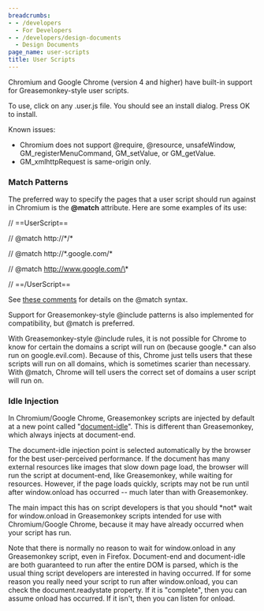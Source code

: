 ```yaml
---
breadcrumbs:
- - /developers
  - For Developers
- - /developers/design-documents
  - Design Documents
page_name: user-scripts
title: User Scripts
---
```


Chromium and Google Chrome (version 4 and higher) have built-in support for
Greasemonkey-style user scripts.

To use, click on any .user.js file. You should see an install dialog. Press OK
to install.

Known issues:

*   Chromium does not support @require, @resource, unsafeWindow,
            GM_registerMenuCommand, GM_setValue, or GM_getValue.
*   GM_xmlhttpRequest is same-origin only.

### Match Patterns

The preferred way to specify the pages that a user script should run against in
Chromium is the **@match** attribute. Here are some examples of its use:

// ==UserScript==

// @match http://\*/\*

// @match http://\*.google.com/\*

// @match http://www.google.com/\*

// ==/UserScript==

See [these
comments](https://code.google.com/p/chromium/codesearch#chromium/src/extensions/common/url_pattern.h&q=file:url_pattern.h&sq=package:chromium&l=1)
for details on the @match syntax.

Support for Greasemonkey-style @include patterns is also implemented for
compatibility, but @match is preferred.

With Greasemonkey-style @include rules, it is not possible for Chrome to know
for certain the domains a script will run on (because google.\* can also run on
google.evil.com). Because of this, Chrome just tells users that these scripts
will run on all domains, which is sometimes scarier than necessary. With @match,
Chrome will tell users the correct set of domains a user script will run on.

### Idle Injection

In Chromium/Google Chrome, Greasemonkey scripts are injected by default at a new
point called
"[document-idle](http://code.google.com/chrome/extensions/content_scripts.html)".
This is different than Greasemonkey, which always injects at document-end.

The document-idle injection point is selected automatically by the browser for
the best user-perceived performance. If the document has many external resources
like images that slow down page load, the browser will run the script at
document-end, like Greasemonkey, while waiting for resources. However, if the
page loads quickly, scripts may not be run until after window.onload has
occurred -- much later than with Greasemonkey.

The main impact this has on script developers is that you should \*not\* wait
for window.onload in Greasemonkey scripts intended for use with Chromium/Google
Chrome, because it may have already occurred when your script has run.

Note that there is normally no reason to wait for window.onload in any
Greasemonkey script, even in Firefox. Document-end and document-idle are both
guaranteed to run after the entire DOM is parsed, which is the usual thing
script developers are interested in having occurred. If for some reason you
really need your script to run after window.onload, you can check the
document.readystate property. If it is "complete", then you can assume onload
has occurred. If it isn't, then you can listen for onload.